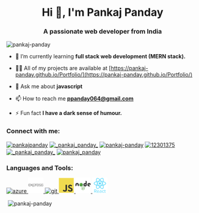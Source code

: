 <h1 align="center">Hi 👋, I'm Pankaj Panday</h1>
<h3 align="center">A passionate web developer from India</h3>

<p align="left"> <img src="https://komarev.com/ghpvc/?username=pankaj-panday&label=Profile%20views&color=0e75b6&style=flat" alt="pankaj-panday" /> </p>

- 🌱 I’m currently learning **full stack web development (MERN stack).**

- 👨‍💻 All of my projects are available at [https://pankaj-panday.github.io/Portfolio/](https://pankaj-panday.github.io/Portfolio/)

- 💬 Ask me about **javascript**

- 📫 How to reach me **ppanday064@gmail.com**

- ⚡ Fun fact **I have a dark sense of humour.**

<h3 align="left">Connect with me:</h3>
<p align="left">
<a href="https://codepen.io/pankajpanday" target="blank"><img align="center" src="https://raw.githubusercontent.com/rahuldkjain/github-profile-readme-generator/master/src/images/icons/Social/codepen.svg" alt="pankajpanday" height="30" width="40" /></a>
<a href="https://twitter.com/_pankaj_panday_" target="blank"><img align="center" src="https://raw.githubusercontent.com/rahuldkjain/github-profile-readme-generator/master/src/images/icons/Social/twitter.svg" alt="_pankaj_panday_" height="30" width="40" /></a>
<a href="https://linkedin.com/in/pankaj-panday" target="blank"><img align="center" src="https://raw.githubusercontent.com/rahuldkjain/github-profile-readme-generator/master/src/images/icons/Social/linked-in-alt.svg" alt="pankaj-panday" height="30" width="40" /></a>
<a href="https://stackoverflow.com/users/12301375" target="blank"><img align="center" src="https://raw.githubusercontent.com/rahuldkjain/github-profile-readme-generator/master/src/images/icons/Social/stack-overflow.svg" alt="12301375" height="30" width="40" /></a>
<a href="https://instagram.com/_pankaj_panday_" target="blank"><img align="center" src="https://raw.githubusercontent.com/rahuldkjain/github-profile-readme-generator/master/src/images/icons/Social/instagram.svg" alt="_pankaj_panday_" height="30" width="40" /></a>
<a href="https://www.hackerrank.com/pankaj_panday" target="blank"><img align="center" src="https://raw.githubusercontent.com/rahuldkjain/github-profile-readme-generator/master/src/images/icons/Social/hackerrank.svg" alt="pankaj_panday" height="30" width="40" /></a>
</p>

<h3 align="left">Languages and Tools:</h3>
<p align="left"> <a href="https://azure.microsoft.com/en-in/" target="_blank" rel="noreferrer"> <img src="https://www.vectorlogo.zone/logos/microsoft_azure/microsoft_azure-icon.svg" alt="azure" width="40" height="40"/> </a> <a href="https://expressjs.com" target="_blank" rel="noreferrer"> <img src="https://raw.githubusercontent.com/devicons/devicon/master/icons/express/express-original-wordmark.svg" alt="express" width="40" height="40"/> </a> <a href="https://git-scm.com/" target="_blank" rel="noreferrer"> <img src="https://www.vectorlogo.zone/logos/git-scm/git-scm-icon.svg" alt="git" width="40" height="40"/> </a> <a href="https://developer.mozilla.org/en-US/docs/Web/JavaScript" target="_blank" rel="noreferrer"> <img src="https://raw.githubusercontent.com/devicons/devicon/master/icons/javascript/javascript-original.svg" alt="javascript" width="40" height="40"/> </a> <a href="https://nodejs.org" target="_blank" rel="noreferrer"> <img src="https://raw.githubusercontent.com/devicons/devicon/master/icons/nodejs/nodejs-original-wordmark.svg" alt="nodejs" width="40" height="40"/> </a> <a href="https://reactjs.org/" target="_blank" rel="noreferrer"> <img src="https://raw.githubusercontent.com/devicons/devicon/master/icons/react/react-original-wordmark.svg" alt="react" width="40" height="40"/> </a> </p>

<p>&nbsp;<img align="center" src="https://github-readme-stats.vercel.app/api?username=pankaj-panday&show_icons=true&locale=en" alt="pankaj-panday" /></p>

